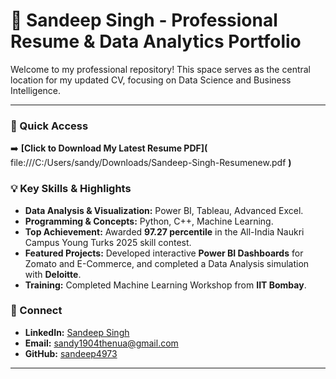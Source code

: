 # 📄 Sandeep Singh - Professional Resume & Data Analytics Portfolio

Welcome to my professional repository! This space serves as the central location for my updated CV, focusing on Data Science and Business Intelligence.

---

### 🌟 Quick Access

➡️ **[Click to Download My Latest Resume PDF](** file:///C:/Users/sandy/Downloads/Sandeep-Singh-Resumenew.pdf **)**

### 💡 Key Skills & Highlights

* **Data Analysis & Visualization:** Power BI, Tableau, Advanced Excel.
* **Programming & Concepts:** Python, C++, Machine Learning.
* **Top Achievement:** Awarded **97.27 percentile** in the All-India Naukri Campus Young Turks 2025 skill contest.
* **Featured Projects:** Developed interactive **Power BI Dashboards** for Zomato and E-Commerce, and completed a Data Analysis simulation with **Deloitte**.
* **Training:** Completed Machine Learning Workshop from **IIT Bombay**.

### 🔗 Connect

* **LinkedIn:** [Sandeep Singh](https://www.linkedin.com/in/sandeep-singh-jaat/)
* **Email:** sandy1904thenua@gmail.com
* **GitHub:** [sandeep4973](https://github.com/sandeep4973)

---
